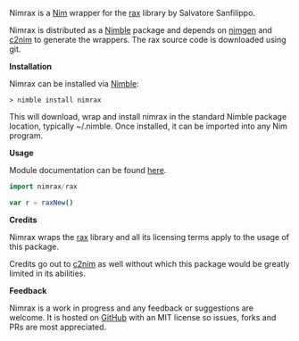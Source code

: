 Nimrax is a [Nim](https://nim-lang.org/) wrapper for the [rax](https://github.com/antirez/rax) library by Salvatore Sanfilippo.

Nimrax is distributed as a [Nimble](https://github.com/nim-lang/nimble) package and depends on [nimgen](https://github.com/genotrance/nimgen) and [c2nim](https://github.com/nim-lang/c2nim/) to generate the wrappers. The rax source code is downloaded using git.

__Installation__

Nimrax can be installed via [Nimble](https://github.com/nim-lang/nimble):

```
> nimble install nimrax
```

This will download, wrap and install nimrax in the standard Nimble package location, typically ~/.nimble. Once installed, it can be imported into any Nim program.

__Usage__

Module documentation can be found [here](http://nimgen.genotrance.com/nimrax).

```nim
import nimrax/rax

var r = raxNew()
```

__Credits__

Nimrax wraps the [rax](https://github.com/antirez/rax) library and all its licensing terms apply to the usage of this package.

Credits go out to [c2nim](https://github.com/nim-lang/c2nim/) as well without which this package would be greatly limited in its abilities.

__Feedback__

Nimrax is a work in progress and any feedback or suggestions are welcome. It is hosted on [GitHub](https://github.com/genotrance/nimrax) with an MIT license so issues, forks and PRs are most appreciated.

